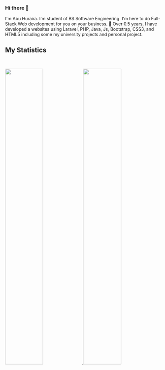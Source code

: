 ### Hi there 👋

I'm Abu Huraira. I'm student of BS Software Engineering. I'm here to do Full-Stack Web development for you on your business. 🥇 Over 0.5 years, I have developed a websites using Laravel, PHP, Java, Js, Bootstrap, CSS3, and HTML5 including some my university projects and personal project.


## My Statistics

<br/>
<p align="left">
  <a href="https://abhigyantrips.dev/">
  <img width="49.5%" src="https://github-readme-stats.vercel.app/api?username=iamhuraira&show_icons=true&theme=gruvbox&hide_border=true" />
    <img width="49.5%" src="https://github-readme-streak-stats.herokuapp.com/?user=iamhuraira&theme=gruvbox&hide_border=true" />
  </a>
</p>
<br>


<!-- 
[![Anurag's GitHub stats](https://github-readme-stats.vercel.app/api?username=iamhuraira)](https://github.com/iamhuraira/github-readme-stats) -->
<!-- [![Top Langs](https://github-readme-stats.vercel.app/api/top-langs/?username=anuraghazra&layout=compact)](https://github.com/anuraghazra/github-readme-stats) -->
<!-- [![Top Langs](https://github-readme-stats.vercel.app/api/top-langs/?username=iamhuraira)](https://github.com/iamhuraira/github-readme-stats) -->

